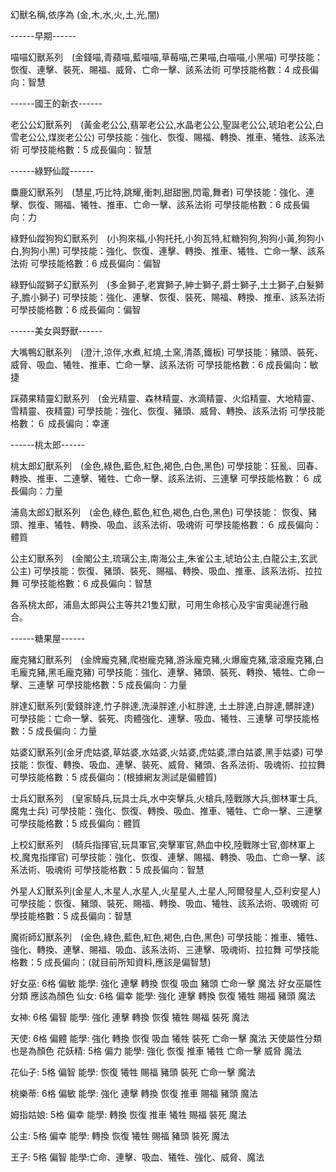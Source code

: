幻獸名稱,依序為 (金,木,水,火,土,光,闇)

------早期------

喵喵幻獸系列　(金錢喵,青蘋喵,藍喵喵,草莓喵,芒果喵,白喵喵,小黑喵)
可學技能：恢復、連擊、裝死、賜福、威脅、亡命一擊、該系法術
可學技能格數：4
成長偏向：智慧

------國王的新衣------

老公公幻獸系列　(黃金老公公,翡翠老公公,水晶老公公,聖誕老公公,琥珀老公公,白雪老公公,煤炭老公公)
可學技能：強化、恢復、賜福、轉換、推車、犧牲、該系法術
可學技能格數：5
成長偏向：智慧

------綠野仙蹤------

麋鹿幻獸系列　(慧星,巧比特,跳耀,衝刺,甜甜圈,閃電,舞者)
可學技能：強化、連擊、恢復、賜福、犧牲、推車、亡命一擊、該系法術
可學技能格數：6
成長偏向：力

綠野仙蹤狗狗幻獸系列　(小狗來福,小狗托托,小狗瓦特,紅糖狗狗,狗狗小黃,狗狗小白,狗狗小黑)
可學技能：強化、恢復、連擊、轉換、推車、犧牲、亡命一擊、該系法術
可學技能格數：6
成長偏向：偏智

綠野仙蹤獅子幻獸系列　(多金獅子,老實獅子,紳士獅子,爵士獅子,土土獅子,白髮獅子,膽小獅子)
可學技能：強化、連擊、恢復、裝死、賜福、轉換、推車、該系法術
可學技能格數：6
成長偏向：偏智

------美女與野獸------

大嘴鴨幻獸系列　(澄汁,涼伴,水煮,紅燒,土窯,清蒸,鐵板)
可學技能：豬頭、裝死、威脅、吸血、犧牲、推車、亡命一擊、該系法術
可學技能格數：6
成長偏向：敏捷

踩蘋果精靈幻獸系列　(金光精靈、森林精靈、水滴精靈、火焰精靈、大地精靈、雪精靈、夜精靈)
可學技能：強化、恢復、豬頭、威脅、轉換、該系法術
可學技能格數：６
成長偏向：幸運

------桃太郎------

桃太郎幻獸系列　(金色,綠色,藍色,紅色,褐色,白色,黑色)
可學技能：狂亂、回春、轉換、推車、二連擊、犧牲、亡命一擊、該系法術、三連擊
可學技能格數：６
成長偏向：力量

浦島太郎幻獸系列　(金色,綠色,藍色,紅色,褐色,白色,黑色)
可學技能： 恢復、豬頭、推車、犧牲、轉換、吸血、該系法術、吸魂術
可學技能格數：６
成長偏向：體質

公主幻獸系列　(金閣公主,琉璃公主,南海公主,朱雀公主,琥珀公主,白龍公主,玄武公主)
可學技能：恢復、豬頭、裝死、賜福、轉換、吸血、推車、該系法術、拉拉舞
可學技能格數：6
成長偏向：智慧

各系桃太郎，浦島太郎與公主等共21隻幻獸，可用生命核心及宇宙奧祕進行融合。

------糖果屋------

龐克豬幻獸系列　(金牌龐克豬,爬樹龐克豬,游泳龐克豬,火爆龐克豬,滾滾龐克豬,白毛龐克豬,黑毛龐克豬)
可學技能：強化、連擊、豬頭、裝死、轉換、犧牲、亡命一擊、三連擊
可學技能格數：5
成長偏向：力量

胖達幻獸系列(愛錢胖達,竹子胖達,洗澡胖達,小紅胖達, 土土胖達,白胖達,髒胖達)
可學技能：亡命一擊、裝死、肉體強化、連擊、吸血、犧牲、三連擊
可學技能格數：5
成長偏向：力量

姑婆幻獸系列(金牙虎姑婆,草姑婆,水姑婆,火姑婆,虎姑婆,漂白姑婆,黑手姑婆)
可學技能：恢復、轉換、吸血、連擊、裝死、威脅、豬頭、各系法術、吸魂術、拉拉舞
可學技能格數：5
成長偏向：(根據網友測試是偏體質)

士兵幻獸系列　(皇家騎兵,玩具士兵,水中突擊兵,火槍兵,陸戰隊大兵,御林軍士兵,魔鬼士兵)
可學技能：強化、恢復、轉換、吸血、推車、犧牲、亡命一擊、三連擊
可學技能格數：5
成長偏向：體質

上校幻獸系列　(騎兵指揮官,玩具軍官,突擊軍官,熱血中校,陸戰隊士官,御林軍上校,魔鬼指揮官)
可學技能：強化、恢復、連擊、賜福、轉換、吸血、亡命一擊、該系法術、吸魂術
可學技能格數：5
成長偏向：智慧

外星人幻獸系列(金星人,木星人,水星人,火星星人,土星人,阿爾發星人,亞利安星人)
可學技能：恢復、豬頭、裝死、賜福、轉換、吸血、犧牲、該系法術、吸魂術
可學技能格數：5
成長偏向：智慧

魔術師幻獸系列　(金色,綠色,藍色,紅色,褐色,白色,黑色)
可學技能：推車、犧牲、強化、轉換、連擊、賜福、吸血、該系法術、三連擊、吸魂術、拉拉舞
可學技能格數：5
成長偏向：(就目前所知資料,應該是偏智慧)

好女巫: 6格 偏敏 能學: 強化 連擊 轉換 恢復 吸血 豬頭 亡命一擊 魔法 
好女巫屬性分類 應該為顏色
仙女: 6格 偏幸 能學: 強化 連擊 轉換 恢復 犧牲 賜福 豬頭 魔法 

女神: 6格 偏智 能學: 強化 連擊 轉換 恢復 犧牲 賜福 裝死 魔法 

天使: 6格 偏體 能學: 強化 轉換 恢復 吸血 犧牲 裝死 亡命一擊 魔法 
天使屬性分類 也是為顏色
花妖精: 5格 偏力 能學: 強化 恢復 推車 犧牲 亡命一擊 威脅 魔法 

花仙子: 5格 偏智 能學: 恢復 犧牲 賜福 豬頭 裝死 亡命一擊 魔法 

桃樂蒂: 6格 偏敏 能學: 強化 連擊 轉換 恢復 推車 賜福 豬頭 魔法 

姆指姑娘: 5格 偏幸 能學: 轉換 恢復 推車 犧牲 賜福 裝死 魔法 

公主: 5格 偏幸 能學: 轉換 恢復 犧牲 賜福 豬頭 裝死 魔法 

王子: 5格 偏智 能學:亡命、連擊、吸血、犧牲、強化、威脅、魔法
